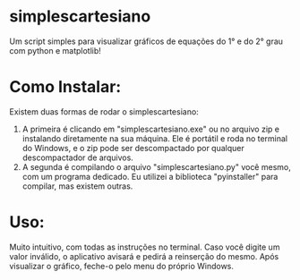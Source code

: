 # simplescartesiano

Um script simples para visualizar gráficos de equações do 1° e do 2° grau com python e matplotlib!

# Como Instalar:

Existem duas formas de rodar o simplescartesiano:

1. A primeira é clicando em "simplescartesiano.exe" ou no arquivo zip e instalando diretamente na sua máquina. Ele é portátil e roda no terminal do Windows, e o zip pode ser descompactado por qualquer descompactador de arquivos.
2. A segunda é compilando o arquivo "simplescartesiano.py" você mesmo, com um programa dedicado. Eu utilizei a biblioteca "pyinstaller" para compilar, mas existem outras.

# Uso:

Muito intuitivo, com todas as instruções no terminal. Caso você digite um valor inválido, o aplicativo avisará e pedirá a reinserção do mesmo. Após visualizar o gráfico, feche-o pelo menu do próprio Windows.

